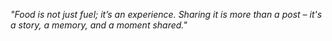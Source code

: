 *"Food is not just fuel; it’s an experience. Sharing it is more than a post – it's a story, a memory, and a moment shared."*
